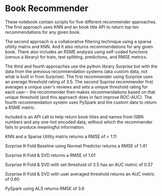 # Book Recommender

These notebook contain scripts for five different recommender approaches. The first approach uses KNN and an book title API to return top ten recommendations for any given book. 

The second approach is a collaborative filtering technique using a sparse ultility matrix and KNN. And it also returns recommendations for any given book. There also includes an RSME analysis using self-coded functions (versus a library) for train, test splitting, predictions, and RMSE metrics.

The third and fourth approaches use the python library Surprise but with the data from the previous recommendation systems (aka custom data, not what is built in from Surprise). The first recommender using Surprise uses an average threshold rating of 3.5. The second Suprise recommender first averages a unique user's reviews and sets a unique threshold rating for each user-- the recommender then makes recommendations based on that unique threshold (and this approach does in fact improve ROC-AUC).  The fourth recommendation system uses PySpark and the custom data to return a RSME metric. 

Included is an API call to help return book titles and names from ISBN numbers and any one-hot encoded data, without which the recommender fails to produce meaningful information. 

KNN and a Sparse Utility matrix returns a RMSE of < 1.11 

Surprise K-Fold Baseline using Normal Predictor returns a RMSE of 1.41 

Surprise K-Fold & SVD returns a RMSE of 1.01 

Surprise K-Fold & SVD with set threshold of 3.5 has an AUC metric of 0.57 

Surprise K-Fold & SVD with user averaged threshold returns an AUC metric of 0.60 

PySpark using ALS returns RMSE of 3.6 
